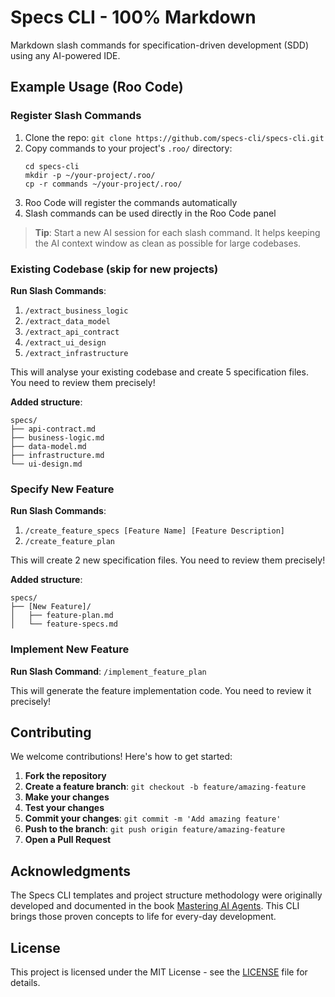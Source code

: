 # Specs CLI - 100% Markdown

Markdown slash commands for specification-driven development (SDD) using any AI-powered IDE.

## Example Usage (Roo Code)

### Register Slash Commands

1. Clone the repo: `git clone https://github.com/specs-cli/specs-cli.git`
2. Copy commands to your project's `.roo/` directory:
    ```
    cd specs-cli
    mkdir -p ~/your-project/.roo/
    cp -r commands ~/your-project/.roo/
    ```
3. Roo Code will register the commands automatically
4. Slash commands can be used directly in the Roo Code panel

> **Tip**: Start a new AI session for each slash command. It helps keeping the AI context window as clean as possible for large codebases.

### Existing Codebase (skip for new projects)

**Run Slash Commands**:
1. `/extract_business_logic`
2. `/extract_data_model`
3. `/extract_api_contract`
4. `/extract_ui_design`
5. `/extract_infrastructure`

This will analyse your existing codebase and create 5 specification files. You need to review them precisely!

**Added structure**:
```
specs/
├── api-contract.md
├── business-logic.md
├── data-model.md
├── infrastructure.md
└── ui-design.md
```

### Specify New Feature

**Run Slash Commands**:
1. `/create_feature_specs [Feature Name] [Feature Description]`
2. `/create_feature_plan`

This will create 2 new specification files. You need to review them precisely!

**Added structure**:
```
specs/
├── [New Feature]/
│   ├── feature-plan.md
│   └── feature-specs.md
```

### Implement New Feature

**Run Slash Command**: `/implement_feature_plan`

This will generate the feature implementation code. You need to review it precisely!

## Contributing

We welcome contributions! Here's how to get started:

1. **Fork the repository**
2. **Create a feature branch**: `git checkout -b feature/amazing-feature`
3. **Make your changes**
4. **Test your changes**
5. **Commit your changes**: `git commit -m 'Add amazing feature'`
6. **Push to the branch**: `git push origin feature/amazing-feature`
7. **Open a Pull Request**

## Acknowledgments

The Specs CLI templates and project structure methodology were originally developed and documented in the book [Mastering AI Agents](https://mastering-ai-agents.com). This CLI brings those proven concepts to life for every-day development.

## License

This project is licensed under the MIT License - see the [LICENSE](LICENSE) file for details.